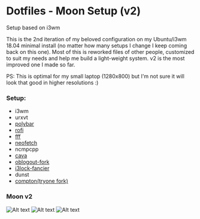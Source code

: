 # Dotfiles - Moon Setup (v2)
Setup based on i3wm

This is the 2nd iteration of my beloved configuration on my Ubuntu/i3wm 18.04 minimal install (no matter how many setups I change I keep coming back on this one). Most of this is reworked files of other people, customized to suit my needs and help me build a light-weight system. v2 is the most improved one I made so far.

PS: This is optimal for my small laptop (1280x800) but I'm not sure it will look that good in higher resolutions :)

### Setup:
* i3wm
* urxvt
* [polybar](https://github.com/jaagr/polybar)
* [rofi](https://github.com/DaveDavenport/rofi)
* [fff](https://github.com/dylanaraps/fff)
* [neofetch](https://github.com/dylanaraps/neofetch)
* ncmpcpp
* [cava](https://github.com/karlstav/cava)
* [oblogout-fork](https://github.com/Cloudef/oblogout-fork)
* [i3lock-fancier](https://github.com/SuperPrower/i3lock-fancier)
* dunst
* [compton(tryone fork)](https://github.com/SuperPrower/i3lock-fancier)


### Moon v2

![Alt text](https://raw.githubusercontent.com/boubounokefalos/dotfiles_moon/master/1.png "Title")
![Alt text](https://raw.githubusercontent.com/boubounokefalos/dotfiles_moon/master/2.png "Title")
![Alt text](https://raw.githubusercontent.com/boubounokefalos/dotfiles_moon/master/3.png "Title")
